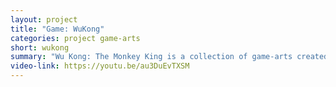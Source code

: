 ```yaml
---
layout: project
title: "Game: WuKong"
categories: project game-arts
short: wukong
summary: "Wu Kong: The Monkey King is a collection of game-arts created under inspiration from 2D Game Design class."
video-link: https://youtu.be/au3DuEvTXSM
---
```


